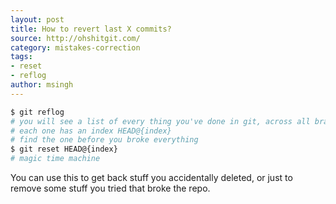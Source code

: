 ```yaml
---
layout: post
title: How to revert last X commits?
source: http://ohshitgit.com/
category: mistakes-correction
tags:
- reset
- reflog
author: msingh
---
```


```bash
$ git reflog
# you will see a list of every thing you've done in git, across all branches!
# each one has an index HEAD@{index}
# find the one before you broke everything
$ git reset HEAD@{index}
# magic time machine
```


You can use this to get back stuff you accidentally deleted, or just to remove some stuff you tried that broke the repo.
